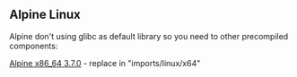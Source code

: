 ## Alpine Linux

Alpine don't using glibc as default library so you need to other precompiled components:

[Alpine x86_64 3.7.0](https://github.com/DEgITx/rats-search/files/1972698/alpine_x64_searchd.tar.gz) - replace in "imports/linux/x64"